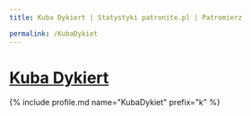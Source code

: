 ```yaml
---
title: Kuba Dykiert | Statystyki patronite.pl | Patromierz

permalink: /KubaDykiet
---
```


# [Kuba Dykiert](https://patronite.pl/KubaDykiet)

{% include profile.md name="KubaDykiet" prefix="k" %}
